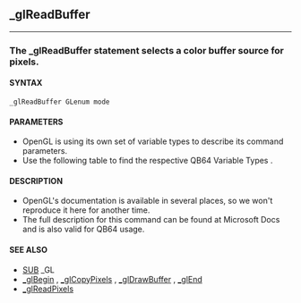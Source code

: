## _glReadBuffer
---

### The _glReadBuffer statement selects a color buffer source for pixels.

#### SYNTAX

`_glReadBuffer GLenum mode`

#### PARAMETERS
* OpenGL is using its own set of variable types to describe its command parameters.
* Use the following table to find the respective QB64 Variable Types .


#### DESCRIPTION
* OpenGL's documentation is available in several places, so we won't reproduce it here for another time.
* The full description for this command can be found at Microsoft Docs and is also valid for QB64 usage.


#### SEE ALSO
* [SUB](./SUB.md) _GL
* [_glBegin](./_glBegin.md) , [_glCopyPixels](./_glCopyPixels.md) , [_glDrawBuffer](./_glDrawBuffer.md) , [_glEnd](./_glEnd.md)
* [_glReadPixels](./_glReadPixels.md)
